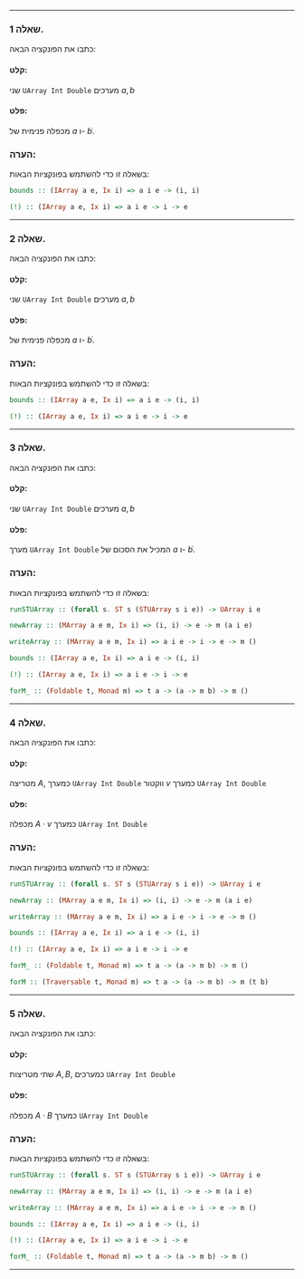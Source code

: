 ___
### שאלה 1.

כתבו את הפונקציה הבאה:
#### קלט:
שני
`UArray Int Double`
מערכים 
$a, b$
#### פלט:
מכפלה פנימית של $a$ ו- $b$ֿ.
### הערה:
בשאלה זו כדי להשתמש בפונקציות הבאות:
```Haskell 
bounds :: (IArray a e, Ix i) => a i e -> (i, i)
```
```Haskell 
(!) :: (IArray a e, Ix i) => a i e -> i -> e
```
___
### שאלה 2.

כתבו את הפונקציה הבאה:
#### קלט:
שני
`UArray Int Double`
מערכים 
$a, b$
#### פלט:
מכפלה פנימית של $a$ ו- $b$ֿ.
### הערה:
בשאלה זו כדי להשתמש בפונקציות הבאות:
```Haskell 
bounds :: (IArray a e, Ix i) => a i e -> (i, i)
```
```Haskell 
(!) :: (IArray a e, Ix i) => a i e -> i -> e
```
___
### שאלה 3.

כתבו את הפונקציה הבאה:
#### קלט:
שני
`UArray Int Double`
מערכים 
$a, b$
#### פלט:
מערך 
`UArray Int Double`
המכיל את הסכום של $a$ ו- $b$ֿ.
### הערה:
בשאלה זו כדי להשתמש בפונקציות הבאות:

```Haskell 
runSTUArray :: (forall s. ST s (STUArray s i e)) -> UArray i e
```
```Haskell 
newArray :: (MArray a e m, Ix i) => (i, i) -> e -> m (a i e)
```
```Haskell 
writeArray :: (MArray a e m, Ix i) => a i e -> i -> e -> m ()
```
```Haskell 
bounds :: (IArray a e, Ix i) => a i e -> (i, i)
```
```Haskell 
(!) :: (IArray a e, Ix i) => a i e -> i -> e
```
```Haskell 
forM_ :: (Foldable t, Monad m) => t a -> (a -> m b) -> m ()
```
___
### שאלה 4.

כתבו את הפונקציה הבאה:
#### קלט:
מטריצה $A$, כמערך
`UArray Int Double`
ווקטור 
$v$
כמערך
`UArray Int Double`
#### פלט:
מכפלה
$A \cdot v$
כמערך
`UArray Int Double`
### הערה:
בשאלה זו כדי להשתמש בפונקציות הבאות:

```Haskell 
runSTUArray :: (forall s. ST s (STUArray s i e)) -> UArray i e
```
```Haskell 
newArray :: (MArray a e m, Ix i) => (i, i) -> e -> m (a i e)
```
```Haskell 
writeArray :: (MArray a e m, Ix i) => a i e -> i -> e -> m ()
```
```Haskell 
bounds :: (IArray a e, Ix i) => a i e -> (i, i)
```
```Haskell 
(!) :: (IArray a e, Ix i) => a i e -> i -> e
```
```Haskell 
forM_ :: (Foldable t, Monad m) => t a -> (a -> m b) -> m ()
```
```Haskell 
forM :: (Traversable t, Monad m) => t a -> (a -> m b) -> m (t b)
```
___
### שאלה 5.

כתבו את הפונקציה הבאה:
#### קלט:
שתי מטריצות 
$A, B$, 
כמערכים
`UArray Int Double`
#### פלט:
מכפלה
$A \cdot B$
כמערך
`UArray Int Double`
### הערה:
בשאלה זו כדי להשתמש בפונקציות הבאות:

```Haskell 
runSTUArray :: (forall s. ST s (STUArray s i e)) -> UArray i e
```
```Haskell 
newArray :: (MArray a e m, Ix i) => (i, i) -> e -> m (a i e)
```
```Haskell 
writeArray :: (MArray a e m, Ix i) => a i e -> i -> e -> m ()
```
```Haskell 
bounds :: (IArray a e, Ix i) => a i e -> (i, i)
```
```Haskell 
(!) :: (IArray a e, Ix i) => a i e -> i -> e
```
```Haskell 
forM_ :: (Foldable t, Monad m) => t a -> (a -> m b) -> m ()
```
___



